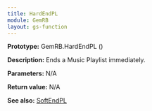 ```yaml
---
title: HardEndPL
module: GemRB
layout: gs-function
---
```


**Prototype:** GemRB.HardEndPL ()

**Description:** Ends a Music Playlist immediately.

**Parameters:** N/A

**Return value:** N/A

**See also:** [SoftEndPL](SoftEndPL.md)

